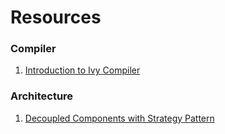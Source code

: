 # Resources


### Compiler
1. [Introduction to Ivy Compiler](https://dev.to/eugeniolentini/an-introduction-to-angular-9-ivy-compiler-177n)

### Architecture
1. [Decoupled Components with Strategy Pattern](https://medium.com/angular-in-depth/level-up-your-components-api-using-the-strategy-pattern-61762583a7d8)